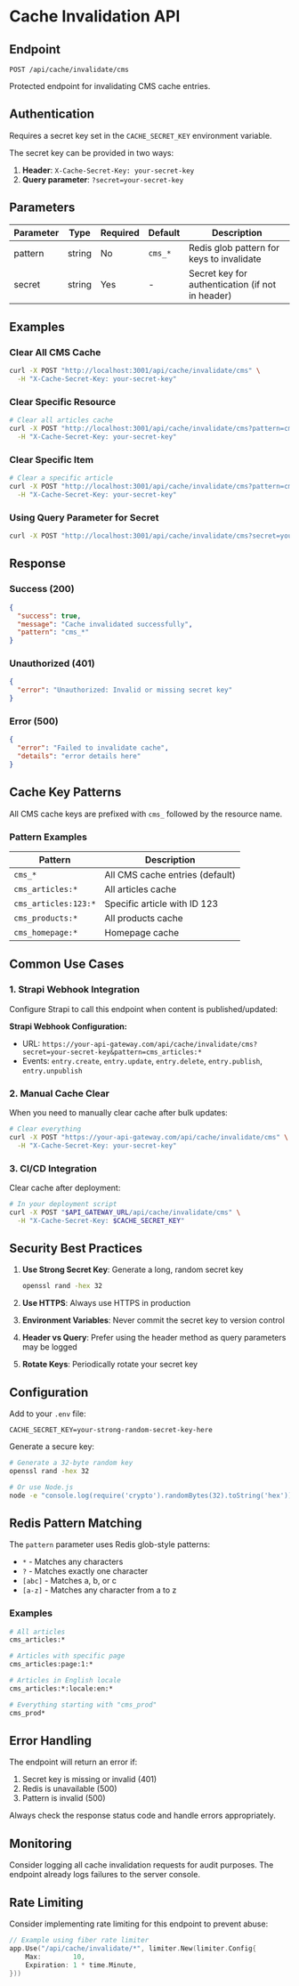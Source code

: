 # Cache Invalidation API

## Endpoint

```
POST /api/cache/invalidate/cms
```

Protected endpoint for invalidating CMS cache entries.

## Authentication

Requires a secret key set in the `CACHE_SECRET_KEY` environment variable.

The secret key can be provided in two ways:

1. **Header**: `X-Cache-Secret-Key: your-secret-key`
2. **Query parameter**: `?secret=your-secret-key`

## Parameters

| Parameter | Type   | Required | Default | Description |
|-----------|--------|----------|---------|-------------|
| pattern   | string | No       | `cms_*` | Redis glob pattern for keys to invalidate |
| secret    | string | Yes      | -       | Secret key for authentication (if not in header) |

## Examples

### Clear All CMS Cache

```bash
curl -X POST "http://localhost:3001/api/cache/invalidate/cms" \
  -H "X-Cache-Secret-Key: your-secret-key"
```

### Clear Specific Resource

```bash
# Clear all articles cache
curl -X POST "http://localhost:3001/api/cache/invalidate/cms?pattern=cms_articles:*" \
  -H "X-Cache-Secret-Key: your-secret-key"
```

### Clear Specific Item

```bash
# Clear a specific article
curl -X POST "http://localhost:3001/api/cache/invalidate/cms?pattern=cms_articles:123:*" \
  -H "X-Cache-Secret-Key: your-secret-key"
```

### Using Query Parameter for Secret

```bash
curl -X POST "http://localhost:3001/api/cache/invalidate/cms?secret=your-secret-key&pattern=cms_products:*"
```

## Response

### Success (200)

```json
{
  "success": true,
  "message": "Cache invalidated successfully",
  "pattern": "cms_*"
}
```

### Unauthorized (401)

```json
{
  "error": "Unauthorized: Invalid or missing secret key"
}
```

### Error (500)

```json
{
  "error": "Failed to invalidate cache",
  "details": "error details here"
}
```

## Cache Key Patterns

All CMS cache keys are prefixed with `cms_` followed by the resource name.

### Pattern Examples

| Pattern | Description |
|---------|-------------|
| `cms_*` | All CMS cache entries (default) |
| `cms_articles:*` | All articles cache |
| `cms_articles:123:*` | Specific article with ID 123 |
| `cms_products:*` | All products cache |
| `cms_homepage:*` | Homepage cache |

## Common Use Cases

### 1. Strapi Webhook Integration

Configure Strapi to call this endpoint when content is published/updated:

**Strapi Webhook Configuration:**
- URL: `https://your-api-gateway.com/api/cache/invalidate/cms?secret=your-secret-key&pattern=cms_articles:*`
- Events: `entry.create`, `entry.update`, `entry.delete`, `entry.publish`, `entry.unpublish`

### 2. Manual Cache Clear

When you need to manually clear cache after bulk updates:

```bash
# Clear everything
curl -X POST "https://your-api-gateway.com/api/cache/invalidate/cms" \
  -H "X-Cache-Secret-Key: your-secret-key"
```

### 3. CI/CD Integration

Clear cache after deployment:

```bash
# In your deployment script
curl -X POST "$API_GATEWAY_URL/api/cache/invalidate/cms" \
  -H "X-Cache-Secret-Key: $CACHE_SECRET_KEY"
```

## Security Best Practices

1. **Use Strong Secret Key**: Generate a long, random secret key
   ```bash
   openssl rand -hex 32
   ```

2. **Use HTTPS**: Always use HTTPS in production

3. **Environment Variables**: Never commit the secret key to version control

4. **Header vs Query**: Prefer using the header method as query parameters may be logged

5. **Rotate Keys**: Periodically rotate your secret key

## Configuration

Add to your `.env` file:

```env
CACHE_SECRET_KEY=your-strong-random-secret-key-here
```

Generate a secure key:
```bash
# Generate a 32-byte random key
openssl rand -hex 32

# Or use Node.js
node -e "console.log(require('crypto').randomBytes(32).toString('hex'))"
```

## Redis Pattern Matching

The `pattern` parameter uses Redis glob-style patterns:

- `*` - Matches any characters
- `?` - Matches exactly one character
- `[abc]` - Matches a, b, or c
- `[a-z]` - Matches any character from a to z

### Examples

```bash
# All articles
cms_articles:*

# Articles with specific page
cms_articles:page:1:*

# Articles in English locale
cms_articles:*:locale:en:*

# Everything starting with "cms_prod"
cms_prod*
```

## Error Handling

The endpoint will return an error if:

1. Secret key is missing or invalid (401)
2. Redis is unavailable (500)
3. Pattern is invalid (500)

Always check the response status code and handle errors appropriately.

## Monitoring

Consider logging all cache invalidation requests for audit purposes. The endpoint already logs failures to the server console.

## Rate Limiting

Consider implementing rate limiting for this endpoint to prevent abuse:

```go
// Example using fiber rate limiter
app.Use("/api/cache/invalidate/*", limiter.New(limiter.Config{
    Max:        10,
    Expiration: 1 * time.Minute,
}))
```
